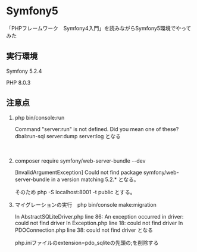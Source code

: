 # Symfony5
「PHPフレームワーク　Symfony4入門」を読みながらSymfony5環境でやってみた

## 実行環境
<p>Symfony 5.2.4</p>
<p>PHP  8.0.3</p>


## 注意点
<ol>
 <li> php bin/console:run</li>
 <p>Command "server:run" is not defined. 
 Did you mean one of these?
      dbal:run-sql
      server:dump
      server:log
  となる</p>
  
　<li>composer require symfony/web-server-bundle --dev</li>
  
  <p> [InvalidArgumentException]
  Could not find package symfony/web-server-bundle in a version matching 5.2.*
  となる。</p>
  <p>そのため
  php -S localhost:8001 -t public
  とする。</p>
  
   <li>マイグレーションの実行　php bin/console make:migration</li>
   <p>In AbstractSQLiteDriver.php line 86:
     An exception occurred in driver: could not find driver
     In Exception.php line 18: 
    could not find driver
    In PDOConnection.php line 38: 
    could not find driver となる</p>
    <p>php.iniファイルのextension=pdo_sqliteの先頭の;を削除する</p> 
 </ol>




